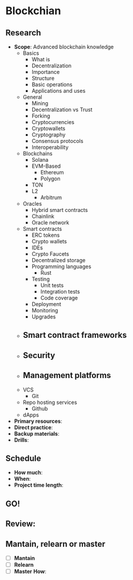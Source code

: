 # Blockchian
## Research
- **Scope**: Advanced blockchain knowledge
	- Basics
		- What is
		- Decentralization
		- Importance
		- Structure
		- Basic operations
		- Applications and uses
	- General
		- Mining
		- Decentralization vs Trust
		- Forking
		- Cryptocurrencies
		- Cryptowallets
		- Cryptography
		- Consensus protocols
		- Interoperability
	- Blockchains
		- Solana
		- EVM-Based
			- Ethereum
			- Polygon
		- TON
		- L2
			- Arbitrum
	- Oracles
		- Hybrid smart contracts
		- Chainlink
		- Oracle network
	- Smart contracts
		- ERC tokens
		- Crypto wallets
		- IDEs
		- Crypto Faucets
		- Decentralized storage
		- Programming languages
			- Rust
		- Testing
			- Unit tests
			- Integration tests
			- Code coverage
		- Deployment
		- Monitoring
		- Upgrades
	- Smart contract frameworks
		- 
	- Security
		- 
	- Management platforms
		- 	
	- VCS
		- Git
	- Repo hosting services
		- Github
	- dApps
- **Primary resources**:
- **Direct practice**: 
- **Backup materials**:
- **Drills**:

## Schedule
- **How much**:
- **When**:
- **Project time length**:
## GO!

## Review:

## Mantain, relearn or master

- [ ] **Mantain**
- [ ] **Relearn**
- [ ] **Master**
**How**: